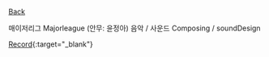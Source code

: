 [Back](../index.md)

매이저리그 Majorleague (안무: 윤정아)
음악 / 사운드 Composing / soundDesign

[Record](https://drive.google.com/file/d/1uy8b6upYMSt8mQx4JJhCQsWv4YUCSPEj/view?usp=sharing){:target="_blank"}
